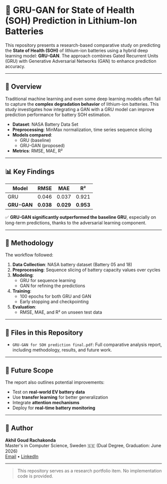 # 🔋 GRU-GAN for State of Health (SOH) Prediction in Lithium-Ion Batteries

This repository presents a research-based comparative study on predicting the **State of Health (SOH)** of lithium-ion batteries using a hybrid deep learning model: **GRU-GAN**. The approach combines Gated Recurrent Units (GRU) with Generative Adversarial Networks (GAN) to enhance prediction accuracy.

---

## 📘 Overview

Traditional machine learning and even some deep learning models often fail to capture the **complex degradation behavior** of lithium-ion batteries. This study investigates how integrating a GAN with a GRU model can improve prediction performance for battery SOH estimation.

- **Dataset**: NASA Battery Data Set
- **Preprocessing**: MinMax normalization, time series sequence slicing
- **Models compared**:
  - GRU (baseline)
  - GRU-GAN (proposed)
- **Metrics**: RMSE, MAE, R²

---

## 📊 Key Findings

| Model       | RMSE  | MAE   | R²    |
|-------------|-------|-------|-------|
| GRU         | 0.046 | 0.037 | 0.921 |
| **GRU-GAN** | **0.038** | **0.029** | **0.953** |

✅ **GRU-GAN significantly outperformed the baseline GRU**, especially on long-term predictions, thanks to the adversarial learning component.

---

## 🧪 Methodology

The workflow followed:
1. **Data Collection**: NASA battery dataset (Battery 05 and 18)
2. **Preprocessing**: Sequence slicing of battery capacity values over cycles
3. **Modeling**:
   - GRU for sequence learning
   - GAN for refining the predictions
4. **Training**:
   - 100 epochs for both GRU and GAN
   - Early stopping and checkpointing
5. **Evaluation**:
   - RMSE, MAE, and R² on unseen test data

---

## 📁 Files in this Repository

- `GRU-GAN for SOH prediction final.pdf`: Full comparative analysis report, including methodology, results, and future work.

---

## 📌 Future Scope

The report also outlines potential improvements:
- Test on **real-world EV battery data**
- Use **transfer learning** for better generalization
- Integrate **attention mechanisms**
- Deploy for **real-time battery monitoring**

---

## 👤 Author

**Akhil Goud Rachakonda**  
Master's in Computer Science, Sweden 🇸🇪 (Dual Degree, Graduation: June 2026)  
[Email](mailto:akra24@student.bth.se) • [LinkedIn](www.linkedin.com/in/akhil-rachakonda-a968a2214)

---

> This repository serves as a research portfolio item. No implementation code is provided.

